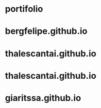 # portifolio
# bergfelipe.github.io
# thalescantai.github.io
# thalescantai.github.io
# giaritssa.github.io
